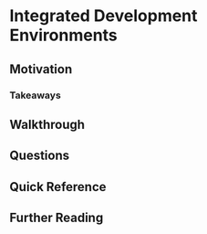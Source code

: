# Integrated Development Environments

## Motivation

### Takeaways

## Walkthrough

## Questions

## Quick Reference

## Further Reading
